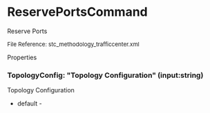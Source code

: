 # ReservePortsCommand

Reserve Ports

<font size="2">File Reference: stc_methodology_trafficcenter.xml</font>

<text>Properties</text>

### TopologyConfig: "Topology Configuration" (input:string)

Topology Configuration

* default - 
